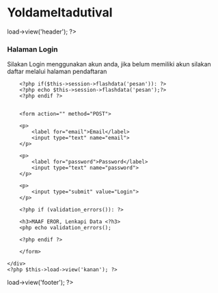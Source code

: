 # Yoldameltadutival
<?php $this->load->view('header'); ?>
		
<div class="utama">
	<div class="kiri">
		<h3>Halaman Login</h3>
		<p>Silakan Login menggunakan akun anda, jika belum memiliki akun silakan daftar melalui halaman pendaftaran</p>

		<?php if($this->session->flashdata('pesan')): ?>
		<?php echo $this->session->flashdata('pesan');?>
	    <?php endif ?>


		<form action="" method="POST">

		<p>
			<label for="email">Email</label>
			<input type="text" name="email">
		</p>

		<p>
			<label for="password">Password</label>
			<input type="text" name="password">
		</p>

		<p>
			<input type="submit" value="Login">
		</p>
			
		<?php if (validation_errors()): ?>
		
		<h3>MAAF EROR, Lenkapi Data <?h3>
		<php echo validation_errors();  
		
		<?php endif ?>

		</form>
		
	</div>
	<?php $this->load->view('kanan'); ?>
</div>
	
<?php $this->load->view('footer'); ?>

